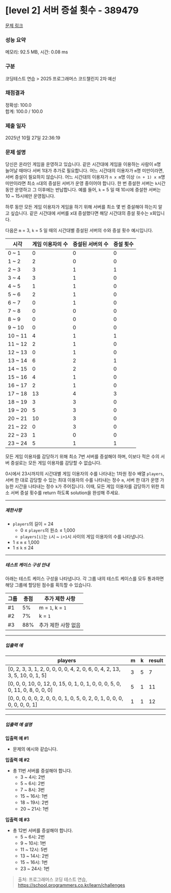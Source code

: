 # [level 2] 서버 증설 횟수 - 389479 

[문제 링크](https://school.programmers.co.kr/learn/courses/30/lessons/389479) 

### 성능 요약

메모리: 92.5 MB, 시간: 0.08 ms

### 구분

코딩테스트 연습 > 2025 프로그래머스 코드챌린지 2차 예선

### 채점결과

정확성: 100.0<br/>합계: 100.0 / 100.0

### 제출 일자

2025년 10월 27일 22:36:19

### 문제 설명

<p>당신은 온라인 게임을 운영하고 있습니다. 같은 시간대에 게임을 이용하는 사람이 <code>m</code>명 늘어날 때마다 서버 1대가 추가로 필요합니다. 어느 시간대의 이용자가 <code>m</code>명 미만이라면, 서버 증설이 필요하지 않습니다. 어느 시간대의 이용자가 <code>n x m</code>명 이상 <code>(n + 1) x m</code>명 미만이라면 최소 <code>n</code>대의 증설된 서버가 운영 중이어야 합니다. 한 번 증설한 서버는 <code>k</code>시간 동안 운영하고 그 이후에는 반납합니다. 예를 들어, <code>k</code> = 5 일 때 10시에 증설한 서버는 10 ~ 15시에만 운영됩니다.</p>

<p>하루 동안 모든 게임 이용자가 게임을 하기 위해 서버를 최소 몇 번 증설해야 하는지 알고 싶습니다. 같은 시간대에 서버를 x대 증설했다면 해당 시간대의 증설 횟수는 x회입니다.</p>

<p>다음은 <code>m</code> = 3, <code>k</code> = 5 일 때의 시간대별 증설된 서버의 수와 증설 횟수 예시입니다.</p>
<table class="table">
        <thead><tr>
<th>시각</th>
<th>게임 이용자의 수</th>
<th>증설된 서버의 수</th>
<th>증설 횟수</th>
</tr>
</thead>
        <tbody><tr>
<td>0 ~ 1</td>
<td>0</td>
<td>0</td>
<td>0</td>
</tr>
<tr>
<td>1 ~ 2</td>
<td>2</td>
<td>0</td>
<td>0</td>
</tr>
<tr>
<td>2 ~ 3</td>
<td>3</td>
<td>1</td>
<td>1</td>
</tr>
<tr>
<td>3 ~ 4</td>
<td>3</td>
<td>1</td>
<td>0</td>
</tr>
<tr>
<td>4 ~ 5</td>
<td>1</td>
<td>1</td>
<td>0</td>
</tr>
<tr>
<td>5 ~ 6</td>
<td>2</td>
<td>1</td>
<td>0</td>
</tr>
<tr>
<td>6 ~ 7</td>
<td>0</td>
<td>1</td>
<td>0</td>
</tr>
<tr>
<td>7 ~ 8</td>
<td>0</td>
<td>0</td>
<td>0</td>
</tr>
<tr>
<td>8 ~ 9</td>
<td>0</td>
<td>0</td>
<td>0</td>
</tr>
<tr>
<td>9 ~ 10</td>
<td>0</td>
<td>0</td>
<td>0</td>
</tr>
<tr>
<td>10 ~ 11</td>
<td>4</td>
<td>1</td>
<td>1</td>
</tr>
<tr>
<td>11 ~ 12</td>
<td>2</td>
<td>1</td>
<td>0</td>
</tr>
<tr>
<td>12 ~ 13</td>
<td>0</td>
<td>1</td>
<td>0</td>
</tr>
<tr>
<td>13 ~ 14</td>
<td>6</td>
<td>2</td>
<td>1</td>
</tr>
<tr>
<td>14 ~ 15</td>
<td>0</td>
<td>2</td>
<td>0</td>
</tr>
<tr>
<td>15 ~ 16</td>
<td>4</td>
<td>1</td>
<td>0</td>
</tr>
<tr>
<td>16 ~ 17</td>
<td>2</td>
<td>1</td>
<td>0</td>
</tr>
<tr>
<td>17 ~ 18</td>
<td>13</td>
<td>4</td>
<td>3</td>
</tr>
<tr>
<td>18 ~ 19</td>
<td>3</td>
<td>3</td>
<td>0</td>
</tr>
<tr>
<td>19 ~ 20</td>
<td>5</td>
<td>3</td>
<td>0</td>
</tr>
<tr>
<td>20 ~ 21</td>
<td>10</td>
<td>3</td>
<td>0</td>
</tr>
<tr>
<td>21 ~ 22</td>
<td>0</td>
<td>3</td>
<td>0</td>
</tr>
<tr>
<td>22 ~ 23</td>
<td>1</td>
<td>0</td>
<td>0</td>
</tr>
<tr>
<td>23 ~ 24</td>
<td>5</td>
<td>1</td>
<td>1</td>
</tr>
</tbody>
      </table>
<p>모든 게임 이용자를 감당하기 위해 최소 7번 서버를 증설해야 하며, 이보다 적은 수의 서버 증설로는 모든 게임 이용자를 감당할 수 없습니다.</p>

<p>0시에서 23시까지의 시간대별 게임 이용자의 수를 나타내는 1차원 정수 배열 <code>players</code>, 서버 한 대로 감당할 수 있는 최대 이용자의 수를 나타내는 정수 <code>m</code>, 서버 한 대가 운영 가능한 시간을 나타내는 정수 <code>k</code>가 주어집니다. 이때, 모든 게임 이용자를 감당하기 위한 최소 서버 증설 횟수를 return 하도록 solution을 완성해 주세요.</p>

<hr>

<h5>제한사항</h5>

<ul>
<li><code>players</code>의 길이 = 24

<ul>
<li>0 ≤ <code>players</code>의 원소 ≤ 1,000</li>
<li><code>players[i]</code>는 <code>i</code>시 ~ <code>i+1</code>시 사이의 게임 이용자의 수를 나타냅니다.</li>
</ul></li>
<li>1 ≤ <code>m</code> ≤ 1,000</li>
<li>1 ≤ <code>k</code> ≤ 24</li>
</ul>

<hr>

<h5>테스트 케이스 구성 안내</h5>

<p>아래는 테스트 케이스 구성을 나타냅니다. 각 그룹 내의 테스트 케이스를 모두 통과하면 해당 그룹에 할당된 점수를 획득할 수 있습니다.</p>
<table class="table">
        <thead><tr>
<th>그룹</th>
<th>총점</th>
<th>추가 제한 사항</th>
</tr>
</thead>
        <tbody><tr>
<td>#1</td>
<td>5%</td>
<td>m = <code>1</code>, k = <code>1</code></td>
</tr>
<tr>
<td>#2</td>
<td>7%</td>
<td>k = <code>1</code></td>
</tr>
<tr>
<td>#3</td>
<td>88%</td>
<td>추가 제한 사항 없음</td>
</tr>
</tbody>
      </table>
<hr>

<h5>입출력 예</h5>
<table class="table">
        <thead><tr>
<th>players</th>
<th>m</th>
<th>k</th>
<th>result</th>
</tr>
</thead>
        <tbody><tr>
<td>[0, 2, 3, 3, 1, 2, 0, 0, 0, 0, 4, 2, 0, 6, 0, 4, 2, 13, 3, 5, 10, 0, 1, 5]</td>
<td>3</td>
<td>5</td>
<td>7</td>
</tr>
<tr>
<td>[0, 0, 0, 10, 0, 12, 0, 15, 0, 1, 0, 1, 0, 0, 0, 5, 0, 0, 11, 0, 8, 0, 0, 0]</td>
<td>5</td>
<td>1</td>
<td>11</td>
</tr>
<tr>
<td>[0, 0, 0, 0, 0, 2, 0, 0, 0, 1, 0, 5, 0, 2, 0, 1, 0, 0, 0, 0, 0, 0, 0, 1]</td>
<td>1</td>
<td>1</td>
<td>12</td>
</tr>
</tbody>
      </table>
<hr>

<h5>입출력 예 설명</h5>

<p><strong>입출력 예 #1</strong></p>

<ul>
<li>문제의 예시와 같습니다.</li>
</ul>

<p><strong>입출력 예 #2</strong></p>

<ul>
<li>총 11번 서버를 증설해야 합니다.

<ul>
<li>3 ~ 4시: 2번</li>
<li>5 ~ 6시: 2번</li>
<li>7 ~ 8시: 3번</li>
<li>15 ~ 16시: 1번</li>
<li>18 ~ 19시: 2번</li>
<li>20 ~ 21시: 1번</li>
</ul></li>
</ul>

<p><strong>입출력 예 #3</strong></p>

<ul>
<li>총 12번 서버를 증설해야 합니다.

<ul>
<li>5 ~ 6시: 2번</li>
<li>9 ~ 10시: 1번</li>
<li>11 ~ 12시: 5번</li>
<li>13 ~ 14시: 2번</li>
<li>15 ~ 16시: 1번</li>
<li>23 ~ 24시: 1번</li>
</ul></li>
</ul>


> 출처: 프로그래머스 코딩 테스트 연습, https://school.programmers.co.kr/learn/challenges